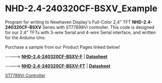 # NHD-2.4-240320CF-BSXV_Example
Program for writing to Newhaven Display's Full-Color 2,4" TFT **NHD-2.4-240320CF-BSXV** Series with ST77898Vi controller. This code is designed for our 2.4" TFTs with 3-wire Serial and 4-wire Serial interface, and written for the Arduino Uno. 

Purchase a sample from our Product Pages linked below!

-----> [**NHD-2.4-240320CF-BSXV-F**](https://www.newhavendisplay.com/nhd24240320cfbsxvf-p-9666.html)   |   [**Datasheet**](https://www.newhavendisplay.com/specs/NHD-2.4-240320CF-BSXV-F.pdf)

-----> [**NHD-2.4-240320CF-BSXV-FT**](https://www.newhavendisplay.com/nhd24240320cfbsxvft-p-9667.html)   |   [**Datasheet**](https://www.newhavendisplay.com/specs/NHD-2.4-240320CF-BSXV-FT.pdf)

[ST7789Vi Controller](https://www.newhavendisplay.com/resources_dataFiles/datasheets/LCDs/ST7789Vi.pdf)

